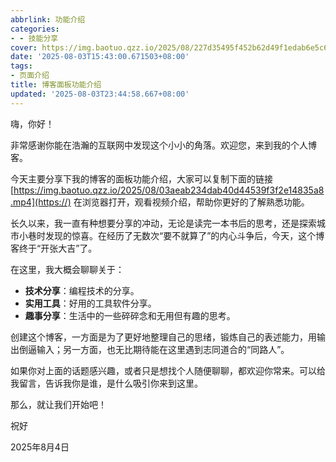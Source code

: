 ```yaml
---
abbrlink: 功能介绍
categories:
- - 技能分享
cover: https://img.baotuo.qzz.io/2025/08/227d35495f452b62d49f1edab6e5c65e.png
date: '2025-08-03T15:43:00.671503+08:00'
tags:
- 页面介绍
title: 博客面板功能介绍
updated: '2025-08-03T23:44:58.667+08:00'
---
```

嗨，你好！

非常感谢你能在浩瀚的互联网中发现这个小小的角落。欢迎您，来到我的个人博客。

今天主要分享下我的博客的面板功能介绍，大家可以复制下面的链接[https://img.baotuo.qzz.io/2025/08/03aeab234dab40d44539f3f2e14835a8.mp4](https://) 在浏览器打开，观看视频介绍，帮助你更好的了解熟悉功能。

长久以来，我一直有种想要分享的冲动，无论是读完一本书后的思考，还是探索城市小巷时发现的惊喜。在经历了无数次“要不就算了”的内心斗争后，今天，这个博客终于“开张大吉”了。

在这里，我大概会聊聊关于：

* **技术分享**：编程技术的分享。
* **实用工具**：好用的工具软件分享。
* **趣事分享**：生活中的一些碎碎念和无用但有趣的思考。

创建这个博客，一方面是为了更好地整理自己的思绪，锻炼自己的表述能力，用输出倒逼输入；另一方面，也无比期待能在这里遇到志同道合的“同路人”。

如果你对上面的话题感兴趣，或者只是想找个人随便聊聊，都欢迎你常来。可以给我留言，告诉我你是谁，是什么吸引你来到这里。

那么，就让我们开始吧！

祝好

2025年8月4日
